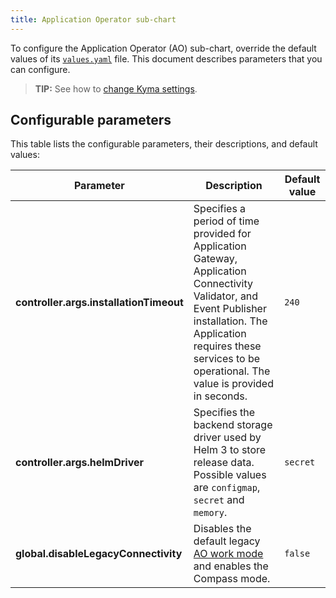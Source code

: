 ```yaml
---
title: Application Operator sub-chart
---
```


<!-- To be removed -->

To configure the Application Operator (AO) sub-chart, override the default values of its [`values.yaml`](https://github.com/kyma-project/kyma/blob/main/resources/application-connector/charts/application-operator/values.yaml) file. This document describes parameters that you can configure.

>**TIP:** See how to [change Kyma settings](../../04-operation-guides/operations/03-change-kyma-config-values.md).

## Configurable parameters

This table lists the configurable parameters, their descriptions, and default values:

| Parameter | Description | Default value |
|-----------|-------------|---------------|
| **controller.args.installationTimeout** | Specifies a period of time provided for Application Gateway, Application Connectivity Validator, and Event Publisher installation. The Application requires these services to be operational. The value is provided in seconds. | `240` |
| **controller.args.helmDriver** | Specifies the backend storage driver used by Helm 3 to store release data. Possible values are `configmap`, `secret` and `memory`. | `secret` |
| **global.disableLegacyConnectivity** | Disables the default legacy [AO work mode](../00-architecture/ac-01-application-connector-components.md) and enables the Compass mode. | `false` |

